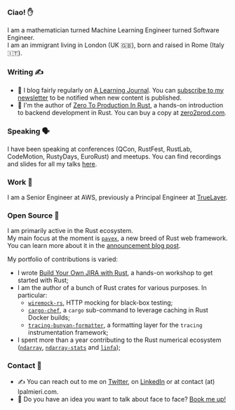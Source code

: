### Ciao! ✋

I am a mathematician turned Machine Learning Engineer turned Software Engineer.  
I am an immigrant living in London (UK 🇬🇧), born and raised in Rome (Italy 🇮🇹).

### Writing ✍️ 
- 💬 I blog fairly regularly on [A Learning Journal](https://lpalmieri.com). You can [subscribe to my newsletter](https://www.lpalmieri.com/subscribe/) to be notified when new content is published.
- 📕 I'm the author of [Zero To Production In Rust](https://zero2prod.com), a hands-on introduction to backend development in Rust. You can buy a copy at [zero2prod.com](https://zero2prod.com).

### Speaking 🗣️
I have been speaking at conferences (QCon, RustFest, RustLab, CodeMotion, RustyDays, EuroRust) and meetups.
You can find recordings and slides for all my talks [here](https://www.lpalmieri.com/talks/).

### Work 💸
I am a Senior Engineer at AWS, previously a Principal Engineer at [TrueLayer](https://truelayer.com).  

### Open Source 🦀
I am primarily active in the Rust ecosystem.  
My main focus at the moment is [`pavex`](https://github.com/LukeMathWalker/pavex), a new breed of Rust web framework. You can learn more about it in the [announcement blog post](https://www.lpalmieri.com/posts/a-taste-of-pavex-rust-web-framework/).

My portfolio of contributions is varied:

- I wrote [Build Your Own JIRA with Rust](https://github.com/LukeMathWalker/build-your-own-jira-with-rust/), a hands-on workshop to get started with Rust;
- I am the author of a bunch of Rust crates for various purposes. In particular:
  - [`wiremock-rs`](https://github.com/LukeMathWalker/wiremock-rs), HTTP mocking for black-box testing;
  - [`cargo-chef`](https://www.lpalmieri.com/posts/fast-rust-docker-builds/), a `cargo` sub-command to leverage caching in Rust Docker builds;
  - [`tracing-bunyan-formatter`](https://github.com/LukeMathWalker/tracing-bunyan-formatter), a formatting layer for the `tracing` instrumentation framework;
- I spent more than a year contributing to the Rust numerical ecosystem ([`ndarray`](https://github.com/rust-ndarray/ndarray), [`ndarray-stats`](https://github.com/rust-ndarray/ndarray-stats) and [`linfa`](https://github.com/rust-ml/linfa/));

### Contact 🤝

* ✍️ You can reach out to me on [Twitter](https://twitter.com/algo_luca), on [LinkedIn](https://www.linkedin.com/in/luca-palmieri/) or at contact (at) lpalmieri.com.  
* 📆 Do you have an idea you want to talk about face to face? [Book me up!](https://calendly.com/algo_luca/office-hours)
